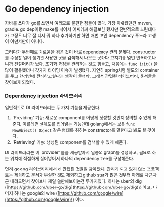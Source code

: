 # Go dependency injection

자바를 쓰다가 go를 쓰면서 여러모로 불편한 점들이 많다. 가장 아쉬웠던건 maven, gradle. go dep이랑 make를 섞어서 어찌어찌 해결보긴 했지만 전반적으로 느린데다가 고장도 너무 잘 나서 뭐 하나 추가하기만 하면 매번 꼬인 dependency 푸느라 고생이 이만저만이 아니다. 

그러다가 두번째로 괴로움을 겪은 것이 바로 dependency 관리 문제다. constructor를 수정할 일이 생기면 사용한 곳을 검색해서 나오는 곳마다 고치기를 몇번 반복하고나니까 진절머리가 났다. 초기화 과정을 관리하는 것도 힘들고, 처음에는 `func init()` 을 많이 활용했더니 갖가지 타이밍 이슈가 발생했다. 자연히 spring처럼 별도의 container를 두고 한꺼번에 관리하고싶다는 생각이 들더라. 그래서 관련된 라이브러리, 문서들을 찾아보게 되었다.

### Dependency injection 라이브러리

일반적으로 DI 라이브러리는 두 가지 기능을 제공한다.

1. 'Providing' 기능: 새로운 component를 어떻게 생성할 것인지 정의할 수 있게 해준다. 이를테면 설계도를 집어넣는 기능인데 golang에서는 보통 `func NewObject() Object` 같은 형태를 취하는 constructor를 말한다고 봐도 될 것이다.
2. 'Retrieving' 기능: 생성된 component를 검색할 수 있게 해준다.

DI 라이브러리는 이 'provider' 들을 제공받아서 일종의 graph를 생성하고, 필요로 하는 위치에 적절하게 집어넣어서 하나의 dependency tree를 구성해준다.

먼저 golang 라이브러리에서 di 관련된 것들을 찾아봤다. 관리가 되고 있지 않는 프로젝트는 제외하고 문서가 부실한 것도 제외하고 github star가 많은 것부터 아래로 차근차근 내려오면서 찾아보니 제일 쓸만해보이는건 두가지였다. 하나는 uber의 dig \([https://github.com/uber-go/dig](https://github.com/uber-go/dig)\) 이고, 나머지 하나는 google의 wire \([https://github.com/google/wire](https://github.com/google/wire)\) 이다. 

